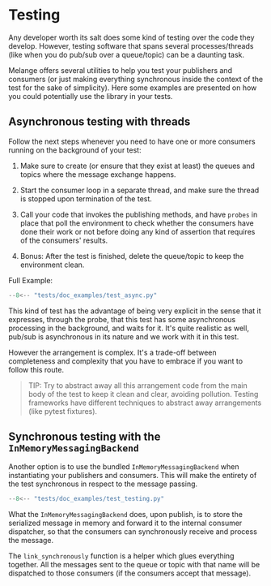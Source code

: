 # Testing

Any developer worth its salt does some kind of testing over the code they
develop. However, testing software that spans several processes/threads (like when you do pub/sub over
a queue/topic) can be a daunting task. 

Melange offers several utilities to help you test your publishers
and consumers (or just making everything synchronous inside the context of the
test for the sake of simplicity). Here some examples are presented on how you
could potentially use the library in your tests.

## Asynchronous testing with threads

Follow the next steps whenever you need to have one or more consumers running on the
background of your test:

1. Make sure to create (or ensure that they exist at least) the queues and topics where the 
   message exchange happens.
   
2. Start the consumer loop in a separate thread, and make sure the thread is stopped upon
    termination of the test.
   
3. Call your code that invokes the publishing methods, and have `probes` in place
that poll the environment to check whether the consumers have done their work or not before
doing any kind of assertion that requires of the consumers' results.
   
4. Bonus: After the test is finished, delete the queue/topic to keep the environment clean.
   
Full Example:

``` py title="Asynchronous testing with probes and threads"
--8<-- "tests/doc_examples/test_async.py"
```

This kind of test has the advantage of being very explicit in the sense that it expresses, through the probe,
that this test has some asynchronous processing in the background, and waits for it.
It's quite realistic as well, pub/sub is asynchronous in its nature and we work with
it in this test.

However the arrangement is complex. It's a trade-off between completeness and complexity that you have to embrace
if you want to follow this route.

> TIP: Try to abstract away all this arrangement code from the main body of the test
> to keep it clean and clear, avoiding pollution. Testing frameworks have different
> techniques to abstract away arrangements (like pytest fixtures).

## Synchronous testing with the `InMemoryMessagingBackend`

Another option is to use the bundled `InMemoryMessagingBackend` when instantiating your
publishers and consumers. This will make the entirety of the test synchronous in respect
to the message passing.

``` py title="Synchronous testing with the InMemoryMessagingBackend"
--8<-- "tests/doc_examples/test_testing.py"
```

What the `InMemoryMessagingBackend` does, upon
publish, is to store the serialized message in memory and
forward it to the internal consumer dispatcher, so that
the consumers can synchronously receive and process the message.

The `link_synchronously` function is a helper which glues everything together. All the 
messages sent to the queue or topic with
that name will be dispatched to those consumers (if the consumers accept that message).
